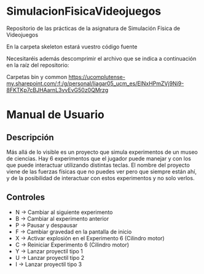 # SimulacionFisicaVideojuegos
Repositorio de las prácticas de la asignatura de Simulación Física de Videojuegos

En la carpeta skeleton estará vuestro código fuente

Necesitaréis además descomprimir el archivo que se indica a continuación en la raíz del repositorio:

Carpetas bin y common https://ucomplutense-my.sharepoint.com/:f:/g/personal/liagar05_ucm_es/ElNxHPmZVj9Ni9-8FKTKp7cBJHAarnL3vvEvG50z0QMrzg

# Manual de Usuario
## Descripción
Más allá de lo visible es un proyecto que simula experimentos de un museo de ciencias.  Hay 6 experimentos que el jugador puede manejar y con los que puede interactuar utilizando distintas teclas.
El nombre del proyecto viene de las fuerzas físicas que no puedes ver pero que siempre están ahí, y de la posibilidad de interactuar con estos experimentos y no solo verlos.

## Controles
- N → Cambiar al siguiente experimento 
- B → Cambiar al experimento anterior
- P → Pausar y despausar
- F → Cambiar gravedad en la pantalla de inicio
- X → Activar explosión en el Experimento 6 (Cilindro motor)
- C → Reiniciar Experimento 6 (Cilindro motor)
- Y → Lanzar proyectil tipo 1
- U → Lanzar proyectil tipo 2
- I → Lanzar proyectil tipo 3
